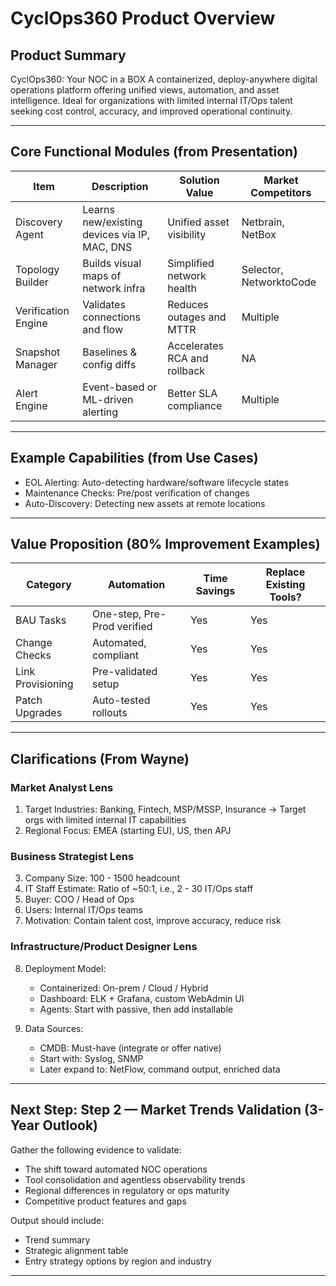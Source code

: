 # CyclOps360 Product Overview

## Product Summary

CyclOps360: Your NOC in a BOX
A containerized, deploy-anywhere digital operations platform offering unified views, automation, and asset intelligence. Ideal for organizations with limited internal IT/Ops talent seeking cost control, accuracy, and improved operational continuity.

---

## Core Functional Modules (from Presentation)

| Item                | Description                                  | Solution Value               | Market Competitors      |
| ------------------- | -------------------------------------------- | ---------------------------- | ----------------------- |
| Discovery Agent     | Learns new/existing devices via IP, MAC, DNS | Unified asset visibility     | Netbrain, NetBox        |
| Topology Builder    | Builds visual maps of network infra          | Simplified network health    | Selector, NetworktoCode |
| Verification Engine | Validates connections and flow               | Reduces outages and MTTR     | Multiple                |
| Snapshot Manager    | Baselines & config diffs                     | Accelerates RCA and rollback | NA                      |
| Alert Engine        | Event-based or ML-driven alerting            | Better SLA compliance        | Multiple                |

---

## Example Capabilities (from Use Cases)

* EOL Alerting: Auto-detecting hardware/software lifecycle states
* Maintenance Checks: Pre/post verification of changes
* Auto-Discovery: Detecting new assets at remote locations

---

## Value Proposition (80% Improvement Examples)

| Category          | Automation                  | Time Savings | Replace Existing Tools? |
| ----------------- | --------------------------- | ------------ | ----------------------- |
| BAU Tasks         | One-step, Pre-Prod verified | Yes          | Yes                     |
| Change Checks     | Automated, compliant        | Yes          | Yes                     |
| Link Provisioning | Pre-validated setup         | Yes          | Yes                     |
| Patch Upgrades    | Auto-tested rollouts        | Yes          | Yes                     |

---

## Clarifications (From Wayne)

### Market Analyst Lens

1. Target Industries: Banking, Fintech, MSP/MSSP, Insurance
   → Target orgs with limited internal IT capabilities
2. Regional Focus: EMEA (starting EU), US, then APJ

### Business Strategist Lens

3. Company Size: 100 - 1500 headcount
4. IT Staff Estimate: Ratio of \~50:1, i.e., 2 - 30 IT/Ops staff
5. Buyer: COO / Head of Ops
6. Users: Internal IT/Ops teams
7. Motivation: Contain talent cost, improve accuracy, reduce risk

### Infrastructure/Product Designer Lens

8. Deployment Model:

   * Containerized: On-prem / Cloud / Hybrid
   * Dashboard: ELK + Grafana, custom WebAdmin UI
   * Agents: Start with passive, then add installable

9. Data Sources:

   * CMDB: Must-have (integrate or offer native)
   * Start with: Syslog, SNMP
   * Later expand to: NetFlow, command output, enriched data

---

## Next Step: Step 2 — Market Trends Validation (3-Year Outlook)

Gather the following evidence to validate:

* The shift toward automated NOC operations
* Tool consolidation and agentless observability trends
* Regional differences in regulatory or ops maturity
* Competitive product features and gaps

Output should include:

* Trend summary
* Strategic alignment table
* Entry strategy options by region and industry

---

